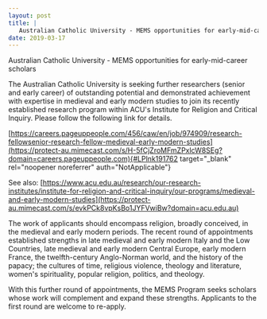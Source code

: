 ```yaml
---
layout: post
title: |
   Australian Catholic University - MEMS opportunities for early-mid-career scholars
date: 2019-03-17
---
```


Australian Catholic University - MEMS opportunities for early-mid-career
scholars

The Australian Catholic University is seeking
further researchers (senior and early career) of outstanding potential
and demonstrated achievement with expertise in medieval and early modern
studies to join its recently established research program within ACU's
Institute for Religion and Critical Inquiry. Please follow the following
link for
details.

[https://careers.pageuppeople.com/456/caw/en/job/974909/research-fellowsenior-research-fellow-medieval-early-modern-studies](https://protect-au.mimecast.com/s/H-5fCjZroMFmZPxlcW8SEg?domain=careers.pageuppeople.com){#LPlnk191762
target="_blank" rel="noopener noreferrer"
auth="NotApplicable"}

See also:
[https://www.acu.edu.au/research/our-research-institutes/institute-for-religion-and-critical-inquiry/our-programs/medieval-and-early-modern-studies](https://protect-au.mimecast.com/s/evkPCk8vpKsBo1JYFVwiBw?domain=acu.edu.au)


<div>



The work of applicants should encompass religion, broadly
conceived, in the medieval and early modern periods. The recent round of
appointments established strengths in late medieval and early modern
Italy and the Low Countries, late medieval and early modern Central
Europe, early modern France, the twelfth-century Anglo-Norman world, and
the history of the papacy; the cultures of time, religious violence,
theology and literature, women's spirituality, popular religion,
politics, and theology.

With this further round of
appointments, the MEMS Program seeks scholars whose work will complement
and expand these strengths. Applicants to the first round are welcome to
re-apply.



</div>

